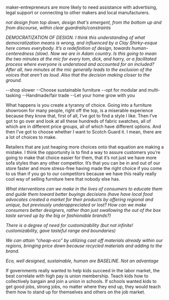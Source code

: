 maker-entrepreneurs are more likely to need assistance with advertising, legal support or connecting to other makers and local manufacturers.

_not design from top down, design that's emergent, from the bottom up and from discourse, within clear guardrails/constraints_

_DEMOCRATIZATION OF DESIGN. I think this understanding of what democratization means is wrong, and influenced by a Clay Shirky-esque here comes everybody. It’s a redefinition of design, towards human-centeredness (slow). Now we are in Adam country. Is this going to mean the two minutes at the mic for every tom, dick, and harry, or a facilitated process where everyone is understood and accounted for an included? After all, two minutes at the mic generally leads to the exclusion of the voices that aren't as loud. Also that the decision making closer to the ground._

--shop slower
--Choose sustainable furniture
--opt for modular and multi-tasking
--Handmade/fair trade
--Let your home grow with you



What happens is you create a tyranny of choice. Going into a furniture showroom for many people, right off the top, is a miserable experience because they know that, first of all, I’ve got to find a style I like. Then I’ve got to go over and look at all these hundreds of fabric swatches, all of which are in different price groups, all of which have different options. And then I’ve got to choose whether I want to Scotch Guard it. I mean, there are a lot of choices to make.

Retailers that are just heaping more choices onto that equation are making a mistake. I think the opportunity is to find a way to assure customers you’re going to make that choice easier for them, that it’s not just we have more sofa styles than any other competitor. It’s that you can be in and out of our store faster and more stress-free having made the right choice if you come to us than if you go to our competitors because we have this really really cool way of selling furniture here that nobody else has.


_What interventions can we make in the lives of consumers to educate them and guide them toward better buyings decisions (have have local food advocates created a market for their products by offering regional and unique, but previously underappreciated or lost? How can we make consumers better designers, rather than just swallowing the out of the box taste served up by the big or fashionable brands?)_

_There is a degree of need for customizability (but not infinite! customizability, gave tasteful range and boundaries)_

_We can attain “cheap-eco” by utilizing cast off materials already within our regions, bringing price down because recycled materials and adding to the brand._

_Eco, well designed, sustainable, human are BASELINE. Not an advantage_

If governments really wanted to help kids succeed in the labor market, the best correlate with high pay is union membership. Teach kids how to collectively bargain and join a union in schools. If schools wanted kids to get good jobs, strong jobs, no matter where they end up, they would teach them how to stand up for themselves and others on the job market.
